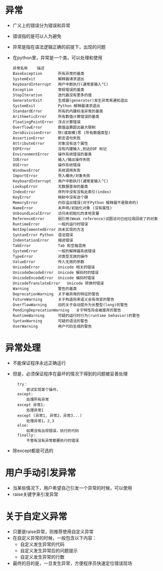   # 异常
  - 广义上的错误分为错误和异常
  - 错误指的是可以人为避免
  - 异常是指在语法逻辑正确的前提下，出现的问题
  - 在python里，异常是一个类，可以处理和使用 
  
  
        异常名称	描述
        BaseException	    所有异常的基类
        SystemExit	        解释器请求退出
        KeyboardInterrupt	用户中断执行(通常是输入^C)
        Exception	        常规错误的基类
        StopIteration	    迭代器没有更多的值
        GeneratorExit	    生成器(generator)发生异常来通知退出
        SystemExit	        Python 解释器请求退出
        StandardError	    所有的内建标准异常的基类
        ArithmeticError	    所有数值计算错误的基类
        FloatingPointError	浮点计算错误
        OverflowError	    数值运算超出最大限制
        ZeroDivisionError	除(或取模)零 (所有数据类型)
        AssertionError	    断言语句失败
        AttributeError	    对象没有这个属性
        EOFError	        没有内建输入,到达EOF 标记
        EnvironmentError	操作系统错误的基类
        IOError	            输入/输出操作失败
        OSError	            操作系统错误
        WindowsError	    系统调用失败
        ImportError	        导入模块/对象失败
        KeyboardInterrupt	用户中断执行(通常是输入^C)
        LookupError	        无数据查询的基类
        IndexError	        序列中没有没有此索引(index)
        KeyError	        映射中没有这个键
        MemoryError	        内存溢出错误(对于Python 解释器不是致命的)
        NameError	        未声明/初始化对象 (没有属性)
        UnboundLocalError	访问未初始化的本地变量
        ReferenceError	    弱引用(Weak reference)试图访问已经垃圾回收了的对象
        RuntimeError	    一般的运行时错误
        NotImplementedError	尚未实现的方法
        SyntaxError	Python  语法错误
        IndentationError	缩进错误
        TabError	        Tab 和空格混用
        SystemError	        一般的解释器系统错误
        TypeError	        对类型无效的操作
        ValueError	        传入无效的参数
        UnicodeError	    Unicode 相关的错误
        UnicodeDecodeError	Unicode 解码时的错误
        UnicodeEncodeError	Unicode 编码时错误
        UnicodeTranslateError	Unicode 转换时错误
        Warning	            警告的基类
        DeprecationWarning	关于被弃用的特征的警告
        FutureWarning	    关于构造将来语义会有改变的警告
        OverflowWarning	    旧的关于自动提升为长整型(long)的警告
        PendingDeprecationWarning	关于特性将会被废弃的警告
        RuntimeWarning	    可疑的运行时行为(runtime behavior)的警告
        SyntaxWarning	    可疑的语法的警告
        UserWarning	        用户代码生成的警告
        
# 异常处理
- 不能保证程序永远正确运行
- 但是，必须保证程序在最坏的情况下得到的问题被妥善处理

        try：
            尝试实现某个操作，
        except:
            处理所有异常
        except 异常1:
            处理异常1
        except (异常1, 异常2，异常3...)
            处理异常1，2,3 
        else:
            如果没有出现错误，执行的代码
        finally:
            不管有没有异常都要执行的错误
            
- 除except都是可选的

# 用户手动引发异常
- 当某些情况下，用户希望自己引发一个异常的时候，可以使用
- raise关键字来引发异常

# 关于自定义异常
- 只要是raise异常，则推荐使用自定义异常
- 在自定义异常的时候，一般包含以下内容：
    - 自定义发生异常的代码
    - 自定义发生异常后的问题提示
    - 自定义发生异常的行数
- 最终的目的是，一旦发生异常，方便程序员快速定位错误现场
